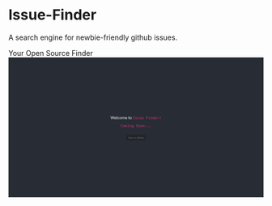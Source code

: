 # Issue-Finder
A search engine for newbie-friendly github issues.

Your Open Source Finder![Coming Soon](./src/assets/images/Issue-Finder.png)

